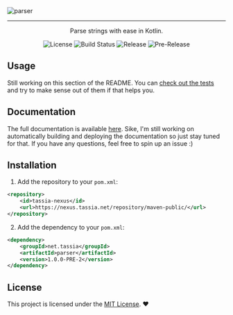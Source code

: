 <img src="https://cdn.tassia.net/github/assets/TASSIA710/parser.png" align="center" alt="parser">
<hr>
<p align="center">Parse strings with ease in Kotlin.</p>

<p align="center">
	<img src="https://img.shields.io/github/license/TASSIA710/parser?label=License" alt="License">
	<img src="https://img.shields.io/github/workflow/status/TASSIA710/parser/Build" alt="Build Status">
	<img src="https://img.shields.io/github/v/release/TASSIA710/parser?label=Stable" alt="Release">
	<img src="https://img.shields.io/github/v/release/TASSIA710/parser?label=Preview&include_prereleases" alt="Pre-Release">
</p>



## Usage

Still working on this section of the README. You can
[check out the tests](https://github.com/TASSIA710/parser/tree/main/src/test/java/net/tassia/parser)
and try to make sense out of them if that helps you.



## Documentation

The full documentation is available [here](https://www.youtube.com/watch?v=dQw4w9WgXcQ).
Sike, I'm still working on automatically building and deploying the documentation
so just stay tuned for that. If you have any questions, feel free to spin up an issue :)



## Installation

1. Add the repository to your `pom.xml`:
```xml
<repository>
	<id>tassia-nexus</id>
	<url>https://nexus.tassia.net/repository/maven-public/</url>
</repository>
```

2. Add the dependency to your `pom.xml`:
```xml
<dependency>
    <groupId>net.tassia</groupId>
    <artifactId>parser</artifactId>
    <version>1.0.0-PRE-2</version>
</dependency>
```



## License

This project is licensed under the [MIT License](https://github.com/TASSIA710/parser/blob/main/LICENSE). :heart:
